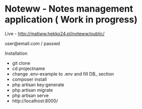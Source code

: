 # Noteww - Notes management application ( Work in progress)

Live - http://matiww.hekko24.pl/noteww/public/
<p>user@email.com / passwd</p>
Installation

<ul>
<li>git clone</li>
<li>cd projectname</li>
<li>change .env-example to .env and fill DB_ section</li>
<li>composer install</li>
<li>php artisan key:generate</li>
<li>php artisan migrate</li>
<li>php artisan serve</li>
<li>http://localhost:8000/</li>
</ul>